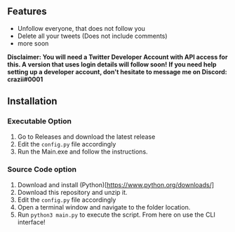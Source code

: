 ## Features

* Unfollow everyone, that does not follow you
* Delete all your tweets (Does not include comments)
* more soon

**Disclaimer: You will need a Twitter Developer Account with API access for this. A version that uses login details will follow soon!**
**If you need help setting up a developer account, don't hesitate to message me on Discord: crazii#0001**

## Installation
### Executable Option
1. Go to Releases and download the latest release
2. Edit the `config.py` file accordingly
3. Run the Main.exe and follow the instructions.

### Source Code option
1. Download and install (Python)[https://www.python.org/downloads/]
2. Download this repository and unzip it.
3. Edit the `config.py` file accordingly
4. Open a terminal window and navigate to the folder location.
5. Run `python3 main.py` to execute the script. From here on use the CLI interface!
